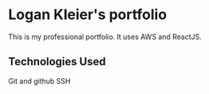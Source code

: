# Logan Kleier's portfolio

This is my professional portfolio. It uses AWS and ReactJS.


## Technologies Used

Git and github
SSH
